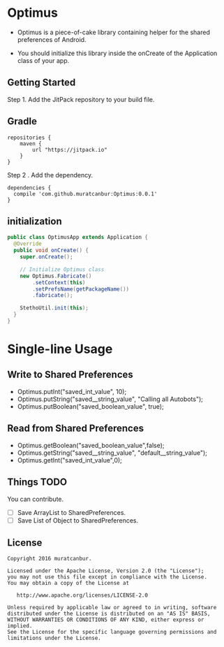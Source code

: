 # Optimus

- Optimus is a piece-of-cake library containing helper for the shared preferences of Android.

- You should initialize this library inside the onCreate of the Application class of your app.

## Getting Started

Step 1. Add the JitPack repository to your build file.

## Gradle ##
```
repositories {
    maven {
        url "https://jitpack.io"
    }
}
```

Step 2 . Add the dependency.
```
dependencies {
  compile 'com.github.muratcanbur:Optimus:0.0.1'
}
```

## initialization
```Java
public class OptimusApp extends Application {
  @Override
  public void onCreate() {
    super.onCreate();

    // Initialize Optimus class
    new Optimus.Fabricate()
        .setContext(this)
        .setPrefsName(getPackageName())
        .fabricate();

    StethoUtil.init(this);
  }
}
```

# Single-line Usage

## Write to Shared Preferences

-    Optimus.putInt("saved_int_value", 10);
-    Optimus.putString("saved__string_value", "Calling all Autobots");
-    Optimus.putBoolean("saved_boolean_value", true);


## Read from Shared Preferences

-   Optimus.getBoolean("saved_boolean_value",false);
-   Optimus.getString("saved__string_value", "default__string_value");
-   Optimus.getInt("saved_int_value",0);

  
Things TODO
-----------
You can contribute.

* [ ] Save ArrayList to SharedPreferences.
* [ ] Save List of Object to SharedPreferences.

License
--------


    Copyright 2016 muratcanbur.

    Licensed under the Apache License, Version 2.0 (the "License");
    you may not use this file except in compliance with the License.
    You may obtain a copy of the License at

       http://www.apache.org/licenses/LICENSE-2.0

    Unless required by applicable law or agreed to in writing, software
    distributed under the License is distributed on an "AS IS" BASIS,
    WITHOUT WARRANTIES OR CONDITIONS OF ANY KIND, either express or implied.
    See the License for the specific language governing permissions and
    limitations under the License.
